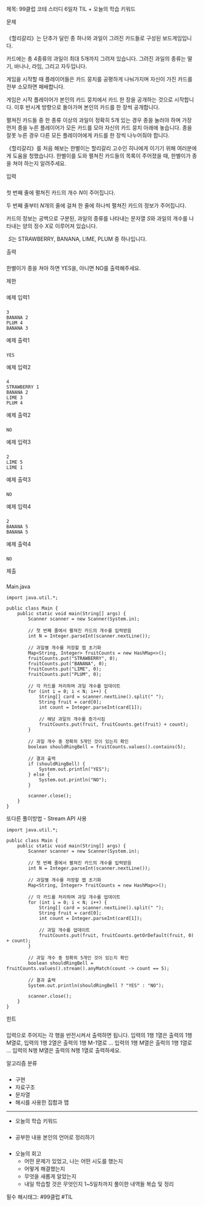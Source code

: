 제목: 99클럽 코테 스터디 6일차 TIL + 오늘의 학습 키워드

문제
###
《할리갈리》는 단추가 달린 종 하나와 과일이 그려진 카드들로 구성된 보드게임입니다.

카드에는 총 
$4$종류의 과일이 최대 
$5$개까지 그려져 있습니다. 그려진 과일의 종류는 딸기, 바나나, 라임, 그리고 자두입니다.

게임을 시작할 때 플레이어들은 카드 뭉치를 공평하게 나눠가지며 자신이 가진 카드를 전부 소모하면 패배합니다.

게임은 시작 플레이어가 본인의 카드 뭉치에서 카드 한 장을 공개하는 것으로 시작합니다. 이후 반시계 방향으로 돌아가며 본인의 카드를 한 장씩 공개합니다.

펼쳐진 카드들 중 한 종류 이상의 과일이 정확히 
$5$개 있는 경우 종을 눌러야 하며 가장 먼저 종을 누른 플레이어가 모든 카드를 모아 자신의 카드 뭉치 아래에 놓습니다. 종을 잘못 누른 경우 다른 모든 플레이어에게 카드를 한 장씩 나누어줘야 합니다.

《할리갈리》를 처음 해보는 한별이는 할리갈리 고수인 히나에게 이기기 위해 여러분에게 도움을 청했습니다. 한별이를 도와 펼쳐진 카드들의 목록이 주어졌을 때, 한별이가 종을 쳐야 하는지 알려주세요.


입력
###
첫 번째 줄에 펼쳐진 카드의 개수 
$N$이 주어집니다.

두 번째 줄부터 
$N$개의 줄에 걸쳐 한 줄에 하나씩 펼쳐진 카드의 정보가 주어집니다.

카드의 정보는 공백으로 구분된, 과일의 종류를 나타내는 문자열 
$S$와 과일의 개수를 나타내는 양의 정수 
$X$로 이루어져 있습니다.

 
$S$는 STRAWBERRY, BANANA, LIME, PLUM 중 하나입니다.

출력
###
한별이가 종을 쳐야 하면 YES을, 아니면 NO를 출력해주세요.

제한
###


예제 입력1
###
```
3
BANANA 2
PLUM 4
BANANA 3
```

예제 출력1
###
```
YES
```

예제 입력2
###
```
4
STRAWBERRY 1
BANANA 2
LIME 3
PLUM 4
```

예제 출력2
###
```
NO
```

예제 입력3
###
```
2
LIME 5
LIME 1
```

예제 출력3
###
```
NO
```

예제 입력4
###
```
2
BANANA 5
BANANA 5
```

예제 출력4
###
```
NO
```

제출
###
Main.java
```
import java.util.*;

public class Main {
    public static void main(String[] args) {
        Scanner scanner = new Scanner(System.in);

        // 첫 번째 줄에서 펼쳐진 카드의 개수를 입력받음
        int N = Integer.parseInt(scanner.nextLine());

        // 과일별 개수를 저장할 맵 초기화
        Map<String, Integer> fruitCounts = new HashMap<>();
        fruitCounts.put("STRAWBERRY", 0);
        fruitCounts.put("BANANA", 0);
        fruitCounts.put("LIME", 0);
        fruitCounts.put("PLUM", 0);

        // 각 카드를 처리하며 과일 개수를 업데이트
        for (int i = 0; i < N; i++) {
            String[] card = scanner.nextLine().split(" ");
            String fruit = card[0];
            int count = Integer.parseInt(card[1]);

            // 해당 과일의 개수를 증가시킴
            fruitCounts.put(fruit, fruitCounts.get(fruit) + count);
        }

        // 과일 개수 중 정확히 5개인 것이 있는지 확인
        boolean shouldRingBell = fruitCounts.values().contains(5);

        // 결과 출력
        if (shouldRingBell) {
            System.out.println("YES");
        } else {
            System.out.println("NO");
        }

        scanner.close();
    }
}
```

또다른 풀이방법 - Stream API 사용
```
import java.util.*;

public class Main {
    public static void main(String[] args) {
        Scanner scanner = new Scanner(System.in);

        // 첫 번째 줄에서 펼쳐진 카드의 개수를 입력받음
        int N = Integer.parseInt(scanner.nextLine());

        // 과일별 개수를 저장할 맵 초기화
        Map<String, Integer> fruitCounts = new HashMap<>();

        // 각 카드를 처리하며 과일 개수를 업데이트
        for (int i = 0; i < N; i++) {
            String[] card = scanner.nextLine().split(" ");
            String fruit = card[0];
            int count = Integer.parseInt(card[1]);

            // 과일 개수를 업데이트
            fruitCounts.put(fruit, fruitCounts.getOrDefault(fruit, 0) + count);
        }

        // 과일 개수 중 정확히 5개인 것이 있는지 확인
        boolean shouldRingBell = fruitCounts.values().stream().anyMatch(count -> count == 5);

        // 결과 출력
        System.out.println(shouldRingBell ? "YES" : "NO");

        scanner.close();
    }
}
```

힌트
###
입력으로 주어지는 각 행을 반전시켜서 출력하면 됩니다. 
입력의 1행 1열은 출력의 1행 M열로, 입력의 1행 2열은 출력의 1행 M-1열로 … 입력의 1행 M열은 출력의 1행 1열로 … 입력의 N행 M열은 출력의 N행 1열로 출력하세요.

알고리즘 분류
###
- 구현
- 자료구조
- 문자열
- 해시를 사용한 집합과 맵 

-----

- 오늘의 학습 키워드 
###
- 공부한 내용 본인의 언어로 정리하기 
###
- 오늘의 회고
  - 어떤 문제가 있었고, 나는 어떤 시도를 했는지
  - 어떻게 해결했는지
  - 무엇을 새롭게 알았는지
  - 내일 학습할 것은 무엇인지
    1~5일차까지 풀이한 내역들 복습 및 정리

필수 해시태그: #99클럽 #TIL
